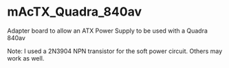 # mAcTX_Quadra_840av
Adapter board to allow an ATX Power Supply to be used with a Quadra 840av

Note: I used a 2N3904 NPN transistor for the soft power circuit. Others may work as well.
